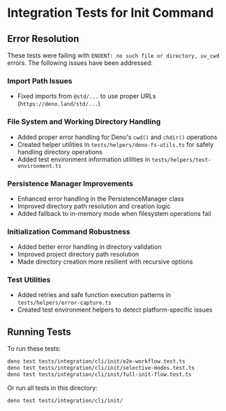 # Integration Tests for Init Command

## Error Resolution

These tests were failing with `ENOENT: no such file or directory, uv_cwd` errors. The following issues have been addressed:

### Import Path Issues
- Fixed imports from `@std/...` to use proper URLs (`https://deno.land/std/...`)

### File System and Working Directory Handling
- Added proper error handling for Deno's `cwd()` and `chdir()` operations
- Created helper utilities in `tests/helpers/deno-fs-utils.ts` for safely handling directory operations
- Added test environment information utilities in `tests/helpers/test-environment.ts`

### Persistence Manager Improvements
- Enhanced error handling in the PersistenceManager class
- Improved directory path resolution and creation logic
- Added fallback to in-memory mode when filesystem operations fail

### Initialization Command Robustness
- Added better error handling in directory validation
- Improved project directory path resolution
- Made directory creation more resilient with recursive options

### Test Utilities
- Added retries and safe function execution patterns in `tests/helpers/error-capture.ts`
- Created test environment helpers to detect platform-specific issues

## Running Tests

To run these tests:

```bash
deno test tests/integration/cli/init/e2e-workflow.test.ts
deno test tests/integration/cli/init/selective-modes.test.ts
deno test tests/integration/cli/init/full-init-flow.test.ts
```

Or run all tests in this directory:

```bash
deno test tests/integration/cli/init/
```